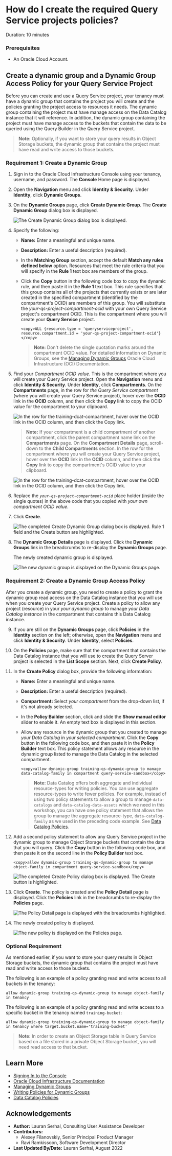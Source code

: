 # How do I create the required Query Service projects policies?
Duration: 10 minutes

### Prerequisites
* An Oracle Cloud Account.

## Create a dynamic group and a Dynamic Group Access Policy for your Query Service Project

Before you can create and use a Query Service project, your tenancy must have a dynamic group that contains the project you will create and the policies granting the project access to resources it needs. The dynamic group containing the project must have manage access on the Data Catalog instance that it will reference. In addition, the dynamic group containing the project must have manage access to the buckets that contain the data to be queried using the Query Builder in the Query Service project.

>**Note:** Optionally, if you want to store your query results in Object Storage buckets, the dynamic group that contains the project must have read and write access to those buckets.


### **Requirement 1: Create a Dynamic Group**

1. Sign in to the Oracle Cloud Infrastructure Console using your tenancy, username, and password. The **Console** Home page is displayed.

2. Open the **Navigation** menu and click **Identity & Security**. Under **Identity**, click **Dynamic Groups**.

3. On the **Dynamic Groups** page, click **Create Dynamic Group**. The **Create Dynamic Group** dialog box is displayed.

    ![The Create Dynamic Group dialog box is displayed.](./images/dynamic-group-db.png " ")

4. Specify the following:

    + **Name:** Enter a meaningful and unique name.
    + **Description:** Enter a useful description (required).
    + In the **Matching Group** section, accept the default **Match any rules defined below** option. Resources that meet the rule criteria that you will specify in the **Rule 1** text box are members of the group.
    + Click the **Copy** button in the following code box to copy the dynamic rule, and then paste it in the **Rule 1** text box. This rule specifies that this group contains all of the projects that currently exists or are later created in the specified compartment (identified by the compartment's OCID) are members of this group. You will substitute the _your-qs-project-compartment-ocid_ with your own Query Service project's compartment OCID. This is the compartment where you will create your **Query Service** project.

        ```
        <copy>ALL {resource.type = 'queryserviceproject', resource.compartment.id = 'your-qs-project-compartment-ocid'}</copy>
        ```
        >**Note:** Don't delete the single quotation marks around the compartment OCID value. For detailed information on Dynamic Groups, see the [Managing Dynamic Groups](https://docs.oracle.com/en-us/iaas/Content/Identity/Tasks/managingdynamicgroups.htm) Oracle Cloud Infrastructure (OCI) Documentation.

5. Find your _Compartment OCID value_. This is the compartment where you will create your Query Service project. Open the **Navigation** menu and click **Identity & Security**. Under **Identity**, click **Compartments**. On the **Compartments** page, in the row for _the Query Service compartment_ (where you will create your Query Service project), hover over the **OCID** link in the **OCID** column, and then click the **Copy** link to copy the OCID value for the compartment to your clipboard.

    ![In the row for the training-dcat-compartment, hover over the OCID link in the OCID column, and then click the Copy link.](./images/copy-compartment-ocid.png " ")

    >**Note:** If your compartment is a child compartment of another compartment, click the parent compartment name link on the **Compartments** page. On the **Compartment Details** page, scroll-down to the **Child Compartments** section. In the row for the compartment where you will create your Query Service project, hover over the **OCID** link in the **OCID** column, and then click the **Copy** link to copy the compartment's OCID value to your clipboard.

    ![In the row for the training-dcat-compartment, hover over the OCID link in the OCID column, and then click the Copy link.](./images/copy-sub-compartment-ocid.png " ")

6. Replace the _`your-qs-project-compartment-ocid`_ place holder (inside the single quotes) in the above code that you copied with _your own compartment OCID value_.

7. Click **Create**.

    ![The completed Create Dynamic Group dialog box is displayed. Rule 1 field and the Create button are highlighted.](./images/completed-dynamic-group-db.png " ")

8. The **Dynamic Group Details** page is displayed. Click the **Dynamic Groups** link in the breadcrumbs to re-display the **Dynamic Groups** page.

    The newly created dynamic group is displayed.

    ![The new dynamic group is displayed on the Dynamic Groups page.](./images/dynamic-group-created.png " ")


### **Requirement 2: Create a Dynamic Group Access Policy**     

After you create a dynamic group, you need to create a policy to grant the dynamic group read access on the Data Catalog instance that you will use when you create your Query Service project. Create a policy to allow any project (resource) in your _your dynamic group_ to manage _your Data Catalog instance_ in the compartment that contains this Data Catalog instance.

9. If you are still on the **Dynamic Groups** page, click **Policies** in the **Identity** section on the left; otherwise, open the **Navigation** menu and click **Identity & Security**. Under **Identity**, select **Policies**.

10. On the **Policies** page, make sure that the compartment that contains the Data Catalog instance that you will use to create the Query Server project is selected in the **List Scope** section. Next, click **Create Policy**.  

11. In the **Create Policy** dialog box, provide the following information:
    + **Name:** Enter a meaningful and unique name.
    + **Description:** Enter a useful description (required).
    + **Compartment:** Select _your compartment_ from the drop-down list, if it's not already selected.
    + In the **Policy Builder** section, click and slide the **Show manual editor** slider to enable it. An empty text box is displayed in this section.
    + Allow any resource in the dynamic group that you created to manage _your Data Catalog_ in _your selected compartment_. Click the **Copy** button in the following code box, and then paste it in the **Policy Builder** text box. This policy statement allows any resource in the dynamic group listed to manage the Data Catalog in the selected compartment.

        ```
        <copy>allow dynamic-group training-qs-dynamic-group to manage data-catalog-family in compartment query-service-sandbox</copy>
        ```

        >**Note:** Data Catalog offers both aggregate and individual resource-types for writing policies. You can use aggregate resource-types to write fewer policies. For example, instead of using two policy statements to allow a group to manage `data-catalogs` and `data-catalog-data-assets` which we need in this workshop, you can have one policy statement that allows the group to manage the aggregate resource-type, `data-catalog-family` as we used in the preceding code example. See [Data Catalog Policies](https://docs.oracle.com/en-us/iaas/data-catalog/using/policies.htm).

12. Add a second policy statement to allow any Query Service project in the dynamic group to manage Object Storage buckets that contain the data that you will query. Click the **Copy** button in the following code box, and then paste it on the second line in the **Policy Builder** text box.

    ```
    <copy>allow dynamic-group training-qs-dynamic-group to manage object-family in compartment query-service-sandbox</copy>
    ```

    ![The completed Create Policy dialog box is displayed. The Create button is highlighted.](./images/create-access-policy.png " ")

13. Click **Create**. The policy is created and the **Policy Detail** page is displayed. Click the **Policies** link in the breadcrumbs to re-display the **Policies** page.

    ![The Policy Detail page is displayed with the breadcrumbs highlighted.](./images/policy-detail-page.png " ")

14. The newly created policy is displayed.

    ![The new policy is displayed on the Policies page.](./images/dg-access-policy-created.png " ")

### **Optional Requirement**

As mentioned earlier, if you want to store your query results in Object Storage buckets, the dynamic group that contains the project must have read and write access to those buckets.

The following is an example of a policy granting read and write access to all buckets in the tenancy:

```
allow dynamic-group training-qs-dynamic-group to manage object-family in tenancy
```

The following is an example of a policy granting read and write access to a specific bucket in the tenancy named
`training-bucket`:

```
allow dynamic-group training-qs-dynamic-group to manage object-family in tenancy where target.bucket.name='training-bucket'
```

>**Note:** In order to create an Object Storage table in Query Service based on a
file stored in a private Object Storage bucket, you will need read access to that bucket. 

## Learn More

* [Signing In to the Console](https://docs.cloud.oracle.com/en-us/iaas/Content/GSG/Tasks/signingin.htm)
* [Oracle Cloud Infrastructure Documentation](https://docs.oracle.com/en-us/iaas/Content/GSG/Concepts/baremetalintro.htm)
* [Managing Dynamic Groups](https://docs.oracle.com/en-us/iaas/Content/Identity/Tasks/managingdynamicgroups.htm)
* [Writing Policies for Dynamic Groups](https://docs.oracle.com/en-us/iaas/Content/Identity/Tasks/callingservicesfrominstances.htm#Writing)
* [Data Catalog Policies](https://docs.oracle.com/en-us/iaas/data-catalog/using/policies.htm)

## Acknowledgements
* **Author:** Lauran Serhal, Consulting User Assistance Developer
* **Contributors:**
    + Alexey Filanovskiy, Senior Principal Product Manager
    + Ravi Ramkissoon, Software Development Director
* **Last Updated By/Date:** Lauran Serhal, August 2022
